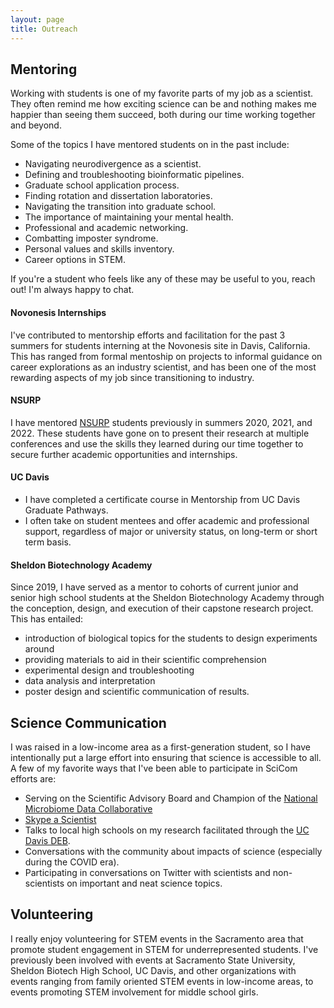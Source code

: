 ```yaml
---
layout: page
title: Outreach
---
```


## Mentoring

Working with students is one of my favorite parts of my job as a scientist. They often remind me how exciting science can be and nothing makes me happier than seeing them succeed, both during our time working together and beyond. 

Some of the topics I have mentored students on in the past include: 

  - Navigating neurodivergence as a scientist.
  - Defining and troubleshooting bioinformatic pipelines.
  - Graduate school application process.
  - Finding rotation and dissertation laboratories.
  - Navigating the transition into graduate school.
  - The importance of maintaining your mental health.
  - Professional and academic networking.
  - Combatting imposter syndrome.
  - Personal values and skills inventory.
  - Career options in STEM.

If you're a student who feels like any of these may be useful to you, reach out! I'm always happy to chat.

#### Novonesis Internships
I've contributed to mentorship efforts and facilitation for the past 3 summers for students interning at the Novonesis site in Davis, California. This has ranged from formal mentoship on projects to informal guidance on career explorations as an industry scientist, and has been one of the most rewarding aspects of my job since transitioning to industry.

#### NSURP
I have mentored [NSURP](https://nsurp.org/) students previously in summers 2020, 2021, and 2022. These students have gone on to present their research at multiple conferences and use the skills they learned during our time together to secure further academic opportunities and internships.

#### UC Davis
- I have completed a certificate course in Mentorship from UC Davis Graduate Pathways. 
- I often take on student mentees and offer academic and professional support, regardless of major or university status, on long-term or short term basis. 

#### Sheldon Biotechnology Academy
Since 2019, I have served as a mentor to cohorts of current junior and senior high school students at the Sheldon Biotechnology Academy through the conception, design, and execution of their capstone research project. This has entailed:
- introduction of biological topics for the students to design experiments around 
- providing materials to aid in their scientific comprehension
- experimental design and troubleshooting
- data analysis and interpretation
- poster design and scientific communication of results.

## Science Communication

I was raised in a low-income area as a first-generation student, so I have intentionally put a large effort into ensuring that science is accessible to all. A few of my favorite ways that I've been able to participate in SciCom efforts are: 
- Serving on the Scientific Advisory Board and Champion of the [National Microbiome Data Collaborative](https://microbiomedata.org/advisory/)
- [Skype a Scientist](https://www.skypeascientist.com/)
- Talks to local high schools on my research facilitated through the [UC Davis DEB](https://deb.ucdavis.edu/).
- Conversations with the community about impacts of science (especially during the COVID era).
- Participating in conversations on Twitter with scientists and non-scientists on important and neat science topics.

## Volunteering

I really enjoy volunteering for STEM events in the Sacramento area that promote student engagement in STEM for underrepresented students. I've previously been involved with events at Sacramento State University, Sheldon Biotech High School, UC Davis, and other organizations with events ranging from family oriented STEM events in low-income areas, to events promoting STEM involvement for middle school girls. 

